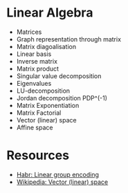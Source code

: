 # Linear Algebra

* Matrices
* Graph representation through matrix
* Matrix diagoalisation
* Linear basis
* Inverse matrix
* Matrix product
* Singular value decomposition
* Eigenvalues
* LU-decomposition
* Jordan decomposition PDP^(-1)
* Matrix Exponentiation
* Matrix Factorial
* Vector (linear) space
* Affine space

# Resources

* [Habr: Linear group encoding](https://habr.com/ru/post/453130/)
* [Wikipedia: Vector (linear) space](https://en.wikipedia.org/wiki/Affine_space)
